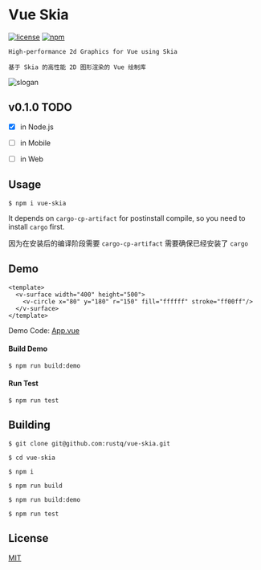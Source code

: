# Vue Skia

[![license](https://img.shields.io/npm/l/vue-skia?color=cyan)](https://revolunet.mit-license.org/) [![npm](https://img.shields.io/npm/v/vue-skia?vue-skia?color=lightgreen)](https://www.npmjs.com/package/vue-skia)


`High-performance 2d Graphics for Vue using Skia`

`基于 Skia 的高性能 2D 图形渲染的 Vue 绘制库`


![slogan](https://user-images.githubusercontent.com/11075892/214504036-8e28819e-0cc8-4177-a681-8a2d1680274f.png)


## v0.1.0 TODO

- [x] in Node.js

- [ ] in Mobile

- [ ] in Web

## Usage

```shell
$ npm i vue-skia
```

It depends on `cargo-cp-artifact` for postinstall compile, so you need to install `cargo` first.

因为在安装后的编译阶段需要 `cargo-cp-artifact` 需要确保已经安装了 `cargo`


## Demo

```vue
<template>
  <v-surface width="400" height="500">
    <v-circle x="80" y="180" r="150" fill="ffffff" stroke="ff00ff"/>
  </v-surface>
</template>
```

Demo Code: [App.vue](./demo/App.vue)

#### Build Demo

```shell
$ npm run build:demo
```

#### Run Test

```shell
$ npm run test
```

## Building

```shell
$ git clone git@github.com:rustq/vue-skia.git

$ cd vue-skia

$ npm i
```

```
$ npm run build
```

```shell
$ npm run build:demo

$ npm run test
```

## License

[MIT](https://opensource.org/licenses/MIT)
